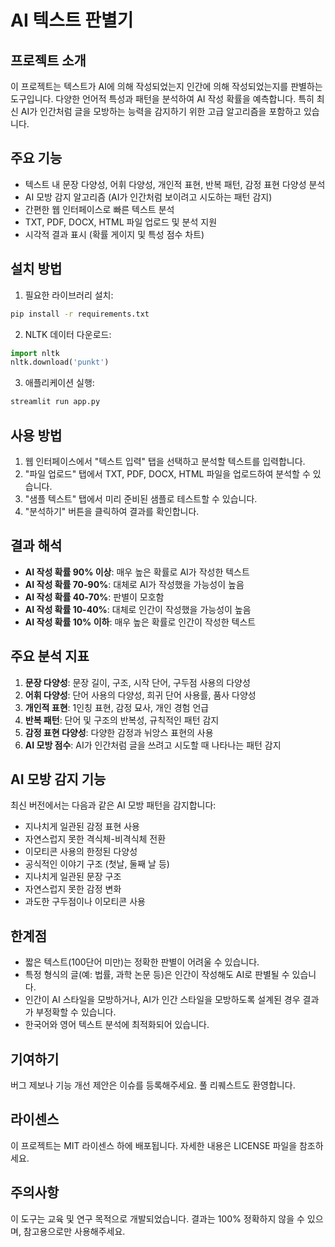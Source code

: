 # AI 텍스트 판별기

## 프로젝트 소개
이 프로젝트는 텍스트가 AI에 의해 작성되었는지 인간에 의해 작성되었는지를 판별하는 도구입니다. 다양한 언어적 특성과 패턴을 분석하여 AI 작성 확률을 예측합니다. 특히 최신 AI가 인간처럼 글을 모방하는 능력을 감지하기 위한 고급 알고리즘을 포함하고 있습니다.

## 주요 기능
- 텍스트 내 문장 다양성, 어휘 다양성, 개인적 표현, 반복 패턴, 감정 표현 다양성 분석
- AI 모방 감지 알고리즘 (AI가 인간처럼 보이려고 시도하는 패턴 감지)
- 간편한 웹 인터페이스로 빠른 텍스트 분석
- TXT, PDF, DOCX, HTML 파일 업로드 및 분석 지원
- 시각적 결과 표시 (확률 게이지 및 특성 점수 차트)

## 설치 방법
1. 필요한 라이브러리 설치:
```bash
pip install -r requirements.txt
```

2. NLTK 데이터 다운로드:
```python
import nltk
nltk.download('punkt')
```

3. 애플리케이션 실행:
```bash
streamlit run app.py
```

## 사용 방법
1. 웹 인터페이스에서 "텍스트 입력" 탭을 선택하고 분석할 텍스트를 입력합니다.
2. "파일 업로드" 탭에서 TXT, PDF, DOCX, HTML 파일을 업로드하여 분석할 수 있습니다.
3. "샘플 텍스트" 탭에서 미리 준비된 샘플로 테스트할 수 있습니다.
4. "분석하기" 버튼을 클릭하여 결과를 확인합니다.

## 결과 해석
- **AI 작성 확률 90% 이상**: 매우 높은 확률로 AI가 작성한 텍스트
- **AI 작성 확률 70-90%**: 대체로 AI가 작성했을 가능성이 높음
- **AI 작성 확률 40-70%**: 판별이 모호함
- **AI 작성 확률 10-40%**: 대체로 인간이 작성했을 가능성이 높음
- **AI 작성 확률 10% 이하**: 매우 높은 확률로 인간이 작성한 텍스트

## 주요 분석 지표
1. **문장 다양성**: 문장 길이, 구조, 시작 단어, 구두점 사용의 다양성
2. **어휘 다양성**: 단어 사용의 다양성, 희귀 단어 사용률, 품사 다양성
3. **개인적 표현**: 1인칭 표현, 감정 묘사, 개인 경험 언급
4. **반복 패턴**: 단어 및 구조의 반복성, 규칙적인 패턴 감지
5. **감정 표현 다양성**: 다양한 감정과 뉘앙스 표현의 사용
6. **AI 모방 점수**: AI가 인간처럼 글을 쓰려고 시도할 때 나타나는 패턴 감지

## AI 모방 감지 기능
최신 버전에서는 다음과 같은 AI 모방 패턴을 감지합니다:
- 지나치게 일관된 감정 표현 사용
- 자연스럽지 못한 격식체-비격식체 전환
- 이모티콘 사용의 한정된 다양성
- 공식적인 이야기 구조 (첫날, 둘째 날 등)
- 지나치게 일관된 문장 구조
- 자연스럽지 못한 감정 변화
- 과도한 구두점이나 이모티콘 사용

## 한계점
- 짧은 텍스트(100단어 미만)는 정확한 판별이 어려울 수 있습니다.
- 특정 형식의 글(예: 법률, 과학 논문 등)은 인간이 작성해도 AI로 판별될 수 있습니다.
- 인간이 AI 스타일을 모방하거나, AI가 인간 스타일을 모방하도록 설계된 경우 결과가 부정확할 수 있습니다.
- 한국어와 영어 텍스트 분석에 최적화되어 있습니다.

## 기여하기
버그 제보나 기능 개선 제안은 이슈를 등록해주세요. 풀 리퀘스트도 환영합니다.

## 라이센스
이 프로젝트는 MIT 라이센스 하에 배포됩니다. 자세한 내용은 LICENSE 파일을 참조하세요.

## 주의사항
이 도구는 교육 및 연구 목적으로 개발되었습니다. 결과는 100% 정확하지 않을 수 있으며, 참고용으로만 사용해주세요.
